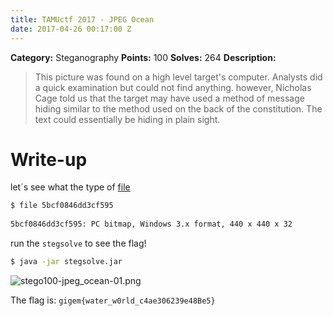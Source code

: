 ```yaml
---
title: TAMUctf 2017 - JPEG Ocean
date: 2017-04-26 00:17:00 Z
---
```


**Category:** Steganography
**Points:** 100
**Solves:** 264
**Description:**

> This picture was found on a high level target's computer. Analysts did a quick examination but could not find anything.
however, Nicholas Cage told us that the target may have used a method of message hiding similar to the method used on the back of the constitution.
The text could essentially be hiding in plain sight.

# Write-up

let´s see what the type of [file](https://raw.githubusercontent.com/dbaser/ctfs/master/TAMUctf-2017/stego100-jpeg_ocean/stego100-jpeg_ocean-01.png)

```bash
$ file 5bcf0846dd3cf595
    
5bcf0846dd3cf595: PC bitmap, Windows 3.x format, 440 x 440 x 32
```    

run the `stegsolve` to see the flag!

```bash
$ java -jar stegsolve.jar  
```

![stego100-jpeg_ocean-01.png](https://github.com/dbaser/ctfs/blob/master/TAMUctf-2017/stego100-jpeg_ocean/stego100-jpeg_ocean-01.png)

The flag is: `gigem{water_w0rld_c4ae306239e48Be5}`